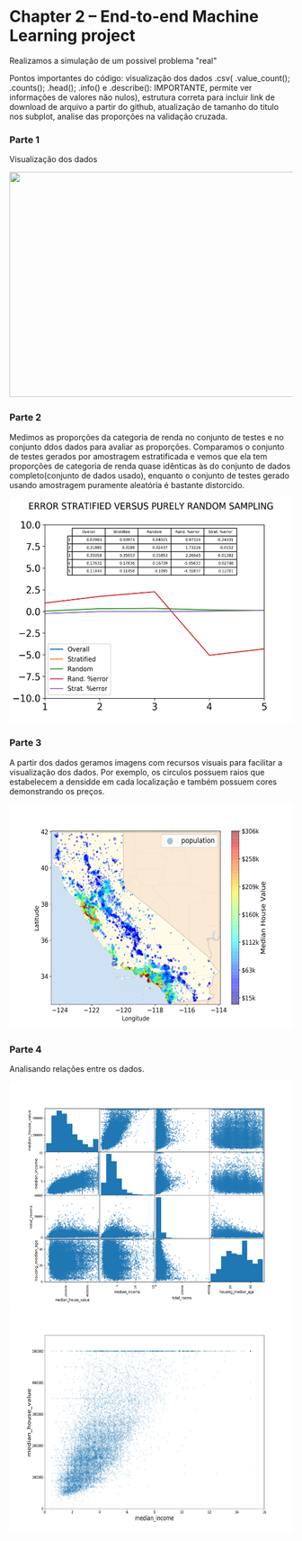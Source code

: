 # Chapter 2 – End-to-end Machine Learning project
Realizamos a simulação de um possivel problema "real"

Pontos importantes do código: visualização dos dados .csv( .value_count(); .counts(); .head(); .info() e .describe(): IMPORTANTE, permite ver informações de valores não nulos), estrutura correta para incluir link de download de arquivo a partir do github, atualização de tamanho do titulo nos subplot, analise das proporções na validação cruzada.

### Parte 1
Visualização dos dados


<img src="https://raw.githubusercontent.com/EwertonPSA/Practices_Machine_Learn/master/Book_Hands_On_ML/Chapter2/Images/end_to_end_project/attribute_histogram_plots.png" width="1700" height="400" />

### Parte 2

Medimos as proporções da categoria de renda no conjunto de testes e no conjunto ddos dados para avaliar as proporções. Comparamos o conjunto de testes gerados por amostragem estratificada e vemos que ela tem proporções de categoria de renda quase idênticas às do conjunto de dados completo(conjunto de dados usado), enquanto o conjunto de testes gerado usando amostragem puramente aleatória é bastante distorcido.

<img src="https://raw.githubusercontent.com/EwertonPSA/Practices_Machine_Learn/master/Book_Hands_On_ML/Chapter2/Images/end_to_end_project/stratified_versus_random.png" width="600" height="400" />

### Parte 3
A partir dos dados geramos imagens com recursos visuais para facilitar a visualização dos dados. Por exemplo, os circulos possuem raios que estabelecem a densidde em cada localização e também possuem cores demonstrando os preços.

<img src="https://raw.githubusercontent.com/EwertonPSA/Practices_Machine_Learn/master/Book_Hands_On_ML/Chapter2/Images/end_to_end_project/california_housing_prices_scatterplot.png" width="600" height="400" />

### Parte 4
Analisando relações entre os dados.

<img src="https://raw.githubusercontent.com/EwertonPSA/Practices_Machine_Learn/master/Book_Hands_On_ML/Chapter2/Images/end_to_end_project/scatter_matrix_plot.png" width="600" height="400" />

<img src="https://raw.githubusercontent.com/EwertonPSA/Practices_Machine_Learn/master/Book_Hands_On_ML/Chapter2/Images/end_to_end_project/income_vs_house_value_scatterplot.png" width="600" height="400" /> 

